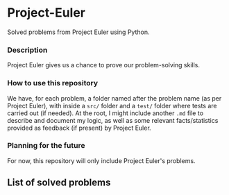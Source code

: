 # Project-Euler
Solved problems from Project Euler using Python.

### Description
Project Euler gives us a chance to prove our problem-solving skills.

### How to use this repository
We have, for each problem, a folder named after the problem name (as per Project Euler), with inside a `src/` folder and a `test/` folder where tests are carried out (if needed). At the root, I might include another `.md` file to describe and document my logic, as well as some relevant facts/statistics provided as feedback (if present) by Project Euler.

### Planning for the future
For now, this repository will only include Project Euler's problems.

## List of solved problems
